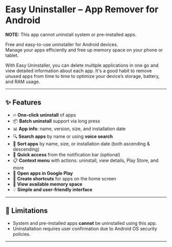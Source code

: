 # Easy Uninstaller – App Remover for Android

**NOTE:** This app cannot uninstall system or pre-installed apps.

Free and easy-to-use uninstaller for Android devices.  
Manage your apps efficiently and free up memory space on your phone or tablet.

With Easy Uninstaller, you can delete multiple applications in one go and view detailed information about each app. It's a good habit to remove unused apps from time to time to optimize your device’s storage, battery, and RAM usage.

---

## ✨ Features

- 🔥 **One-click uninstall** of apps
- 📦 **Batch uninstall** support via long press
- 📊 **App info**: name, version, size, and installation date
- 🔍 **Search apps** by name or using **voice search**
- 🔄 **Sort apps** by name, size, or installation date (both ascending & descending)
- 🧭 **Quick access** from the notification bar (optional)
- 📋 **Context menu** with actions: uninstall, view details, Play Store, and more
- 🔗 **Open apps in Google Play**
- 📌 **Create shortcuts** for apps on the home screen
- 💾 **View available memory space**
- 💡 **Simple and user-friendly interface**

---

## 🚫 Limitations

- System and pre-installed apps **cannot** be uninstalled using this app.
- Uninstallation requires user confirmation due to Android OS security policies.
---
